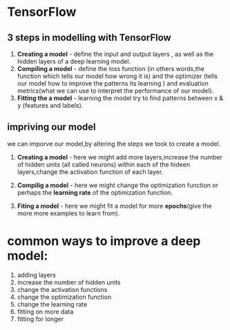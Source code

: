 # TensorFlow

## 3 steps in modelling with TensorFlow
1. **Creating a model** - define the input and output layers , as well as the hidden layers of a deep learning model.
2. **Compiling a model** - define the loss function (in others words,the function which tells our model how wrong it is) and the optimizer (tells our model how to improve the patterns its learning ) and evaluation metrics(what we can use to interpret the performance of our model).
3. **Fitting the a model** - learning the model try to find patterns between x & y (features and labels). 


## impriving our model

we can imporve our model,by altering the steps we took to create a model.

1. **Creating a model** - here we might add more layers,increase the number of hidden units (all called neurons) within each of the hideen layers,change the activation function of each layer.

2. **Compilig a model** - here we might change the optimization function or perhaps the **learning rate** of the optimization function.

3. **Fiting a model** - here we might fit a model for more **epochs**(give the more  more examples to learn from).

# common ways to improve a deep model:
1. adding layers 
2. increase the number of hidden units
3. change the activation functions
4. change the optimization function
5. change the learning rate 
6. fitting on more data
7. fitting for longer 
